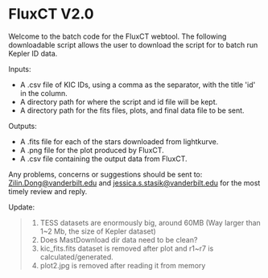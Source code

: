 # FluxCT V2.0

Welcome to the batch code for the FluxCT webtool. The following downloadable script allows the user to download the script for to batch run Kepler ID data. 

Inputs: 
<ul>
<li> A .csv file of KIC IDs, using a comma as the separator, with the title 'id' in the column. </li>
<li> A directory path for where the script and id file will be kept. </li>
<li> A directory path for the fits files, plots, and final data file to be sent. </li>
</ul>
  
Outputs: 
<ul>
<li> A .fits file for each of the stars downloaded from lightkurve. </li>
<li> A .png file for the plot produced by FluxCT. </li>
<li> A .csv file containing the output data from FluxCT. </li> 
</ul>

Any problems, concerns or suggestions should be sent to: Zilin.Dong@vanderbilt.edu and jessica.s.stasik@vanderbilt.edu for the most timely review and reply. 

Update: 
>1. TESS datasets are enormously big, around 60MB (Way larger than 1~2 Mb, the size of Kepler dataset)
>2. Does MastDownload dir data need to be clean?
>3. kic_fits.fits dataset is removed after plot and r1~r7 is calculated/generated.
>4. plot2.jpg is removed after reading it from memory
